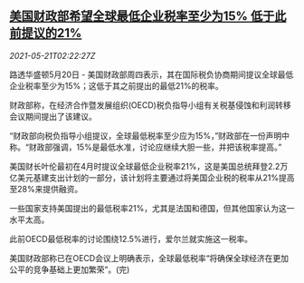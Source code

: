 <!--1621564262000-->
[美国财政部希望全球最低企业税率至少为15% 低于此前提议的21%](https://cn.reuters.com/article/usa-treasury-corporate-tax-0520-thur-idCNKCS2D206V)
------

<div><i>2021-05-21T02:22:27Z</i></div><p>路透华盛顿5月20日 - 美国财政部周四表示，其在国际税负协商期间提议全球最低企业税率至少为15%；这低于其之前提出的最低21%的税率。</p><p>财政部称，在经济合作暨发展组织(OECD)税负指导小组有关税基侵蚀和利润转移会议期间提出了该建议。</p><p>“财政部向税负指导小组提议，全球最低税率至少应为15%，”财政部在一份声明中称。“财政部强调，15%是最低水准，讨论应继续大胆一些，并把该税率提高。”</p><p>美国财长叶伦最初在4月时提议全球最低企业税率21%，这是美国总统拜登2.2万亿美元基建支出计划的一部分，该计划将主要通过将美国企业税的税率从21%提高至28%来提供融资。</p><p>一些国家支持美国提出的最低税率21%，尤其是法国和德国，但其他国家认为这一水平太高。</p><p>此前OECD最低税率的讨论围绕12.5%进行，爱尔兰就实施这一税率。</p><p>美国财政部称已在OECD会议上明确表示，全球最低税率“将确保全球经济在更加公平的竞争基础上更加繁荣”。(完)</p>
